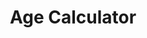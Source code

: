 ---
layout: project
categories: link
weight: 8
title: Age Calculator
link: "http://age.mtk.me/"
work_preview: "/uploads/2014/work/age/age.png"
---